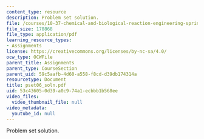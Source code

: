 ```yaml
---
content_type: resource
description: Problem set solution.
file: /courses/10-37-chemical-and-biological-reaction-engineering-spring-2007/53c436050d39a0c974a1ecbbb1b568ee_pset06_soln.pdf
file_size: 170868
file_type: application/pdf
learning_resource_types:
- Assignments
license: https://creativecommons.org/licenses/by-nc-sa/4.0/
ocw_type: OCWFile
parent_title: Assignments
parent_type: CourseSection
parent_uid: 59c5aafb-4d60-a558-f8cd-d39db174314a
resourcetype: Document
title: pset06_soln.pdf
uid: 53c43605-0d39-a0c9-74a1-ecbbb1b568ee
video_files:
  video_thumbnail_file: null
video_metadata:
  youtube_id: null
---
```

Problem set solution.